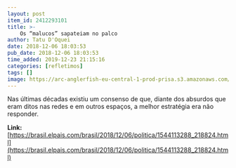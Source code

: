```yaml
---
layout: post
item_id: 2412293101
title: >-
    Os “malucos” sapateiam no palco
author: Tatu D'Oquei
date: 2018-12-06 18:03:53
pub_date: 2018-12-06 18:03:53
time_added: 2019-12-23 21:15:16
categories: [refletimos]
tags: []
image: https://arc-anglerfish-eu-central-1-prod-prisa.s3.amazonaws.com/public/3QNITZDZPLQKW2DQZUZAKYONZM.jpg
---
```


Nas últimas décadas existiu um consenso de que, diante dos absurdos que eram ditos nas redes e em outros espaços, a melhor estratégia era não responder.

**Link:** [https://brasil.elpais.com/brasil/2018/12/06/politica/1544113288_218824.html](https://brasil.elpais.com/brasil/2018/12/06/politica/1544113288_218824.html)

